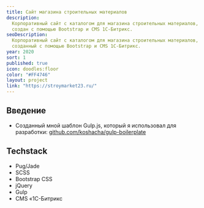```yaml
---
title: Сайт магазина строительных материалов
description:
  Корпоративный сайт с каталогом для магазина строительных материалов,
  создан с помощью Bootstrap и CMS 1С-Битрикс.
seoDescription:
  Корпоративный сайт с каталогом для магазина строительных материалов,
  созданный с помощью Bootstrap и CMS 1С-Битрикс.
year: 2020
sort: 1
published: true
icon: doodles:floor
color: "#FF4746"
layout: project
link: "https://stroymarket23.ru/"
---
```


## Введение

- Созданный мной шаблон Gulp.js, который я использовал для разработки: [github.com/koshacha/gulp-boilerplate](https://github.com/koshacha/gulp-boilerplate)

## Techstack

- Pug/Jade
- SCSS
- Bootstrap CSS
- jQuery
- Gulp
- CMS «1С-Битрикс
